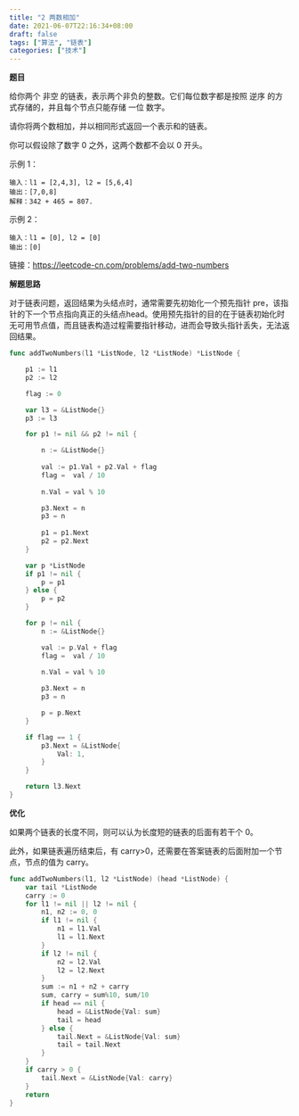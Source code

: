 ```yaml
---
title: "2 两数相加"
date: 2021-06-07T22:16:34+08:00
draft: false
tags: ["算法", "链表"]
categories: ["技术"]
---
```


**题目**

给你两个 非空 的链表，表示两个非负的整数。它们每位数字都是按照 逆序 的方式存储的，并且每个节点只能存储 一位 数字。

请你将两个数相加，并以相同形式返回一个表示和的链表。

你可以假设除了数字 0 之外，这两个数都不会以 0 开头。

示例 1：
```
输入：l1 = [2,4,3], l2 = [5,6,4]
输出：[7,0,8]
解释：342 + 465 = 807.
```

示例 2：
```
输入：l1 = [0], l2 = [0]
输出：[0]
```

链接：https://leetcode-cn.com/problems/add-two-numbers

**解题思路**

对于链表问题，返回结果为头结点时，通常需要先初始化一个预先指针 pre，该指针的下一个节点指向真正的头结点head。使用预先指针的目的在于链表初始化时无可用节点值，而且链表构造过程需要指针移动，进而会导致头指针丢失，无法返回结果。

```go
func addTwoNumbers(l1 *ListNode, l2 *ListNode) *ListNode {

    p1 := l1
    p2 := l2

    flag := 0

    var l3 = &ListNode{}
    p3 := l3

    for p1 != nil && p2 != nil {

        n := &ListNode{}
        
        val := p1.Val + p2.Val + flag
        flag =  val / 10
        
        n.Val = val % 10

        p3.Next = n
        p3 = n
        
        p1 = p1.Next
        p2 = p2.Next
    }

    var p *ListNode
    if p1 != nil {
        p = p1
    } else {
        p = p2
    }

    for p != nil {
        n := &ListNode{}

        val := p.Val + flag
        flag =  val / 10

        n.Val = val % 10
        
        p3.Next = n
        p3 = n

        p = p.Next
    }

    if flag == 1 {
        p3.Next = &ListNode{
            Val: 1,
        }
    }

    return l3.Next
}
```

**优化**

如果两个链表的长度不同，则可以认为长度短的链表的后面有若干个 0。

此外，如果链表遍历结束后，有 carry>0，还需要在答案链表的后面附加一个节点，节点的值为 carry。

```go
func addTwoNumbers(l1, l2 *ListNode) (head *ListNode) {
    var tail *ListNode
    carry := 0
    for l1 != nil || l2 != nil {
        n1, n2 := 0, 0
        if l1 != nil {
            n1 = l1.Val
            l1 = l1.Next
        }
        if l2 != nil {
            n2 = l2.Val
            l2 = l2.Next
        }
        sum := n1 + n2 + carry
        sum, carry = sum%10, sum/10
        if head == nil {
            head = &ListNode{Val: sum}
            tail = head
        } else {
            tail.Next = &ListNode{Val: sum}
            tail = tail.Next
        }
    }
    if carry > 0 {
        tail.Next = &ListNode{Val: carry}
    }
    return
}
```